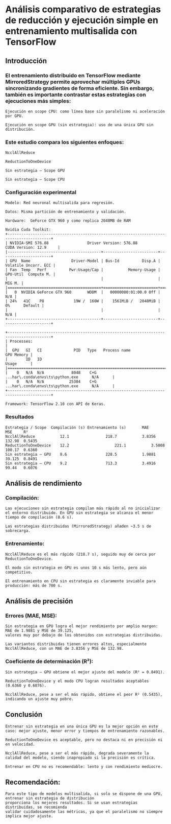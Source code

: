 # Análisis comparativo de estrategias de reducción y ejecución simple en entrenamiento multisalida con TensorFlow
## Introducción

### El entrenamiento distribuido en TensorFlow mediante MirroredStrategy permite aprovechar múltiples GPUs sincronizando gradientes de forma eficiente. Sin embargo, también es importante contrastar estas estrategias con ejecuciones más simples:

    Ejecución en scope CPU: como línea base sin paralelismo ni aceleración por GPU.

    Ejecución en scope GPU (sin estrategia): uso de una única GPU sin distribución.

### Este estudio compara los siguientes enfoques:

    NcclAllReduce

    ReductionToOneDevice

    Sin estrategia – Scope GPU

    Sin estrategia – Scope CPU

### Configuración experimental

    Modelo: Red neuronal multisalida para regresión.

    Datos: Misma partición de entrenamiento y validación.

    Hardware:  GeForce GTX 960 y como replica 2048MB de RAM

    Nvidia Cuda Toolkit:
    +-----------------------------------------------------------------------------------------+
    | NVIDIA-SMI 576.88                 Driver Version: 576.88         CUDA Version: 12.9     |
    |-----------------------------------------+------------------------+----------------------+
    | GPU  Name                  Driver-Model | Bus-Id          Disp.A | Volatile Uncorr. ECC |
    | Fan  Temp   Perf          Pwr:Usage/Cap |           Memory-Usage | GPU-Util  Compute M. |
    |                                         |                        |               MIG M. |
    |=========================================+========================+======================|
    |   0  NVIDIA GeForce GTX 960       WDDM  |   00000000:01:00.0 Off |                  N/A |
    | 24%   41C    P8             19W /  160W |    1561MiB /   2048MiB |      0%      Default |
    |                                         |                        |                  N/A |
    +-----------------------------------------+------------------------+----------------------+
                                                                                             
    +-----------------------------------------------------------------------------------------+
    | Processes:                                                                              |
    |  GPU   GI   CI              PID   Type   Process name                        GPU Memory |
    |        ID   ID                                                               Usage      |
    |=========================================================================================|
    |    0   N/A  N/A            8048    C+G   ...har\.conda\envs\ts\python.exe      N/A      |
    |    0   N/A  N/A           25384    C+G   ...har\.conda\envs\ts\python.exe      N/A      |
    +-----------------------------------------------------------------------------------------+
    
    Framework: TensorFlow 2.10 con API de Keras.

### Resultados

    Estrategia / Scope	Compilación (s)	Entrenamiento (s)	    MAE	    MSE	    R²
    NcclAllReduce	        12.1    	        218.7	        3.8356	132.98	0.5435
    ReductionToOneDevice	12.2	                221.1           3.5008	100.17	0.6360
    Sin estrategia – GPU	8.6	                228.5	        1.9881	39.125	0.8491
    Sin estrategia – CPU	9.2	                713.3	        3.4916	99.44	0.6076

## Análisis de rendimiento

### Compilación:

    Las ejecuciones sin estrategia compilan más rápido al no inicializar el entorno distribuido. En GPU sin estrategia se alcanza el menor tiempo de compilación (8.6 s).

    Las estrategias distribuidas (MirroredStrategy) añaden ~3.5 s de sobrecarga.

### Entrenamiento:

    NcclAllReduce es el más rápido (218.7 s), seguido muy de cerca por ReductionToOneDevice.

    El modo sin estrategia en GPU es unos 10 s más lento, pero aún competitivo.

    El entrenamiento en CPU sin estrategia es claramente inviable para producción: más de 700 s.

## Análisis de precisión

### Errores (MAE, MSE):

    Sin estrategia en GPU logra el mejor rendimiento por amplio margen: MAE de 1.9881 y MSE de 39.125, 
    valores muy por debajo de los obtenidos con estrategias distribuidas.

    Las variantes distribuidas tienen errores altos, especialmente NcclAllReduce, con un MAE de 3.8356 y MSE de 132.98.

### Coeficiente de determinación (R²):

    Sin estrategia – GPU obtiene el mejor ajuste del modelo (R² = 0.8491).

    ReductionToOneDevice y el modo CPU logran resultados aceptables (0.6360 y 0.6076).

    NcclAllReduce, pese a ser el más rápido, obtiene el peor R² (0.5435), indicando un ajuste muy pobre.

## Conclusión

    Entrenar sin estrategia en una única GPU es la mejor opción en este caso: mejor ajuste, menor error y tiempos de entrenamiento razonables.

    ReductionToOneDevice es aceptable, pero no destaca ni en precisión ni en velocidad.

    NcclAllReduce, pese a ser el más rápido, degrada severamente la calidad del modelo, siendo inapropiado si la precisión es crítica.

    Entrenar en CPU no es recomendable: lento y con rendimiento mediocre.

## Recomendación: 

    Para este tipo de modelos multisalida, si solo se dispone de una GPU, 
    entrenar sin estrategia de distribución 
    proporciona los mejores resultados. Si se usan estrategias distribuidas, se recomienda      
    validar cuidadosamente las métricas, ya que el paralelismo no siempre implica mejor ajuste.
